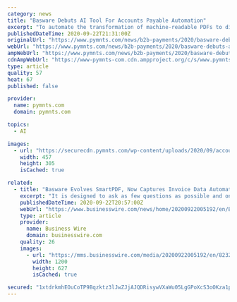 ```yaml
---
category: news
title: "Basware Debuts AI Tool For Accounts Payable Automation"
excerpt: "To automate the transformation of machine-readable PDFs to digital invoices, Basware has rolled out SmartPDF AI in the newest expansion of its SmartPDF offering. The tool uses information taken from past invoices through a cutting-edge machine learning (ML ..."
publishedDateTime: 2020-09-22T21:31:00Z
originalUrl: "https://www.pymnts.com/news/b2b-payments/2020/basware-debuts-artificial-intelligence-tool-accounts-payable-automation/"
webUrl: "https://www.pymnts.com/news/b2b-payments/2020/basware-debuts-artificial-intelligence-tool-accounts-payable-automation/"
ampWebUrl: "https://www.pymnts.com/news/b2b-payments/2020/basware-debuts-artificial-intelligence-tool-accounts-payable-automation/amp/"
cdnAmpWebUrl: "https://www-pymnts-com.cdn.ampproject.org/c/s/www.pymnts.com/news/b2b-payments/2020/basware-debuts-artificial-intelligence-tool-accounts-payable-automation/amp/"
type: article
quality: 57
heat: 67
published: false

provider:
  name: pymnts.com
  domain: pymnts.com

topics:
  - AI

images:
  - url: "https://securecdn.pymnts.com/wp-content/uploads/2020/09/accounts-payable-invoice-automation-1-457x305.jpg"
    width: 457
    height: 305
    isCached: true

related:
  - title: "Basware Evolves SmartPDF, Now Captures Invoice Data Automatically via Artificial Intelligence"
    excerpt: "It is designed to ask as few questions as possible and once answered, the artificial intelligence (AI) learns immediately, never asking the same question again. Plus, the AI takes into consideration not just the text, but also features, such as fonts ..."
    publishedDateTime: 2020-09-22T20:57:00Z
    webUrl: "https://www.businesswire.com/news/home/20200922005192/en/Basware-Evolves-SmartPDF-Now-Captures-Invoice-Data-Automatically-via-Artificial-Intelligence"
    type: article
    provider:
      name: Business Wire
      domain: businesswire.com
    quality: 26
    images:
      - url: "https://mms.businesswire.com/media/20200922005192/en/823290/23/Optical_Character_Recognition_v_AI_Highres.jpg"
        width: 1200
        height: 627
        isCached: true

secured: "1xtdrkmhEOuCoTP9Bqzktz3lJwZJjAJQDRisywVXaWu05LgGPoXcS3oOKza1pK8580eV9fB3Oz7sdFEdNVijaM9an87oF5LXeqQP7KFk4sfkTNv/G8I50oGuzjQObjExs0ZIznR7OLqwN0kCvbIZs1sW81g3BVbeJcwqMhb1ryLvF/azUNAH/nQRn1Q7OS1dJKWW8Knmw3iCzIbt3wK+yYWhxe3cOr3tC116o/qGh/qJu932+0/Wce9GabB55V6oJtIKqA9eNDWTVvbhsH/6C9RkCUt52wAptyI1U4jkYfY5OE38mqOVac48WvVqKfAz0O9qBvBhtjBeAQVm6PpBs/fNlUn/PJwLE6oeSfPKTsY=;mgK8/fZYrcu6lNd8gYl7oQ=="
---
```


